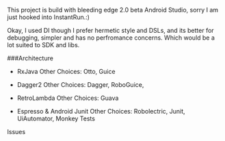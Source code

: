 This project is build with bleeding edge 2.0 beta Android Studio, sorry I am just hooked into InstantRun.:)

Okay, I used DI though I prefer hermetic style and DSLs, and its better for debugging, simpler and has no perfromance concerns.
Which would be a lot suited to SDK and libs.


###Architecture

- RxJava
Other Choices: Otto, Guice

- Dagger2
Other Choices: Dagger, RoboGuice,

- RetroLambda
Other Choices: Guava

- Espresso & Android Junit
Other Choices: Robolectric, Junit, UiAutomator, Monkey Tests

Issues





